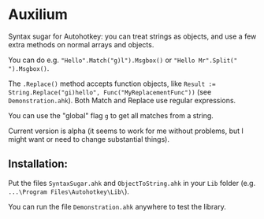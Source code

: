 # Auxilium
Syntax sugar for Autohotkey: you can treat strings as objects, and use a few extra methods on normal arrays and objects.

You can do e.g. `"Hello".Match("g)l").Msgbox()` or `"Hello Mr".Split(" ").Msgbox()`.

The `.Replace()` method accepts function objects, like `Result := String.Replace("gi)hello", Func("MyReplacementFunc"))` (see `Demonstration.ahk`). Both Match and Replace use regular expressions.

You can use the "global" flag `g` to get all matches from a string.

Current version is alpha (it seems to work for me without problems, but I might want or need to change substantial things).

## Installation:
Put the files `SyntaxSugar.ahk` and `ObjectToString.ahk` in your `Lib` folder (e.g. `...\Program Files\Autohotkey\Lib\`).

You can run the file `Demonstration.ahk` anywhere to test the library.
